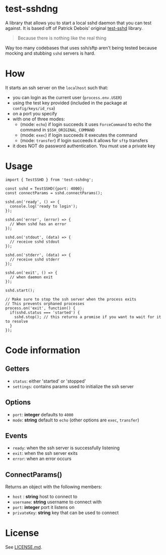# test-sshdng
A  library that allows you to start a local sshd daemon that you can test against. It is based off of Patrick Debois' original [test-sshd](https://github.com/jedi4ever/test-sshd.js) library.

> Because there is nothing like the real thing

Way too many codebases that uses ssh/sftp aren't being tested because mocking and stubbing `sshd` servers is hard.

# How
It starts an ssh server on the `localhost` such that:

- you can login as the current user (`process.env.USER`)
- using the test key provided (included in the package at `config/keys/id_rsa`)
- on a port you specify
- with one of three modes:
  - (mode: `echo`) if login succeeds it uses `ForceCommand` to echo the command in `$SSH_ORIGINAL_COMMAND`
  - (mode: `exec`) if login succeeds it executes the command
  - (mode: `transfer`) if login succeeds it allows for `sftp` transfers
- it does NOT do password authentication. You must use a private key

# Usage
```
import { TestSSHD } from 'test-sshdng';

const sshd = TestSSHD({port: 4000};
const connectParams = sshd.connectParams();

sshd.on('ready', () => {
  console.log('ready to login');
});

sshd.on('error', (error) => {
  // When sshd has an error
});

sshd.on('stdout', (data) => {
  // receive sshd stdout
});

sshd.on('stderr', (data) => {
  // receive sshd stderr
});

sshd.on('exit', () => {
  // when daemon exit
});

sshd.start();

// Make sure to stop the ssh server when the process exits
// This prevents orphaned processes
process.on('exit', function() {
  if(sshd.status === 'started') {
    sshd.stop(); // this returns a promise if you want to wait for it to resolve
  }
});
```

# Code information
## Getters
- `status`: either 'started' or 'stopped'
- `settings`: contains params used to initialize the ssh server

## Options
- `port`: **integer** defaults to `4000`
- `mode`: **string** default to `echo` (other options are `exec`, `transfer`)

## Events
- `ready`: when the ssh server is successfully listening
- `exit`: when the ssh server exits
- `error`: when an error occurs

## ConnectParams()
Returns an object with the following members:

- `host` : **string** host to connect to
- `username`: **string** username to connect with
- `port`: **integer** port it listens on
- `privateKey`: **string** key that can be used to connect

# License
See [LICENSE.md](LICENSE.md).
